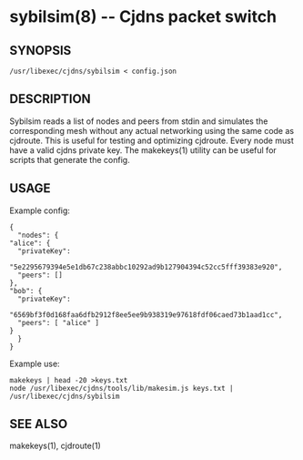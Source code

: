 sybilsim(8) -- Cjdns packet switch
=============================================

## SYNOPSIS

`/usr/libexec/cjdns/sybilsim < config.json`

## DESCRIPTION

Sybilsim reads a list of nodes and peers from stdin and simulates the
corresponding mesh without any actual networking using the same code
as cjdroute.  This is useful for testing and optimizing cjdroute.
Every node must have a valid cjdns private key. The makekeys(1) utility can be
useful for scripts that generate the config.  

## USAGE

Example config:

    {
      "nodes": {
	"alice": {
	  "privateKey":
	    "5e2295679394e5e1db67c238abbc10292ad9b127904394c52cc5fff39383e920",
	  "peers": []
	},
	"bob": {
	  "privateKey":
	    "6569bf3f0d168faa6dfb2912f8ee5ee9b938319e97618fdf06caed73b1aad1cc",
	  "peers": [ "alice" ]
	}
      }
    }

Example use:

    makekeys | head -20 >keys.txt
    node /usr/libexec/cjdns/tools/lib/makesim.js keys.txt |
    /usr/libexec/cjdns/sybilsim

## SEE ALSO

makekeys(1), cjdroute(1)
